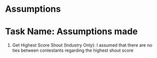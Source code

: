 # Assumptions

# Task Name: Assumptions made
1. Get Highest Score Shout (Industry Only): I assumed that there are no ties between contestants regarding the highest shout score
